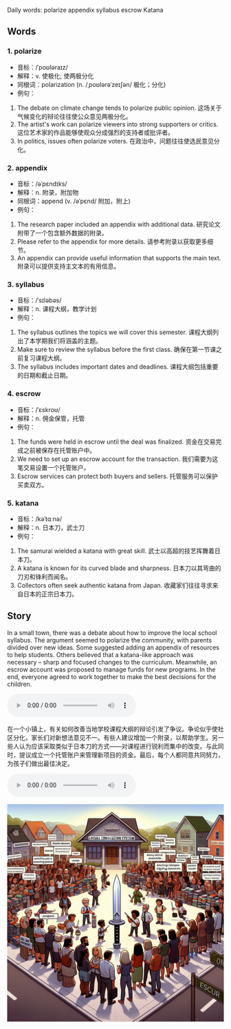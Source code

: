 Daily words: polarize appendix syllabus escrow Katana

## Words
### 1. polarize
- 音标：/ˈpoʊləraɪz/ <span style="cursor: pointer;" onclick="document.getElementById('audio-player-1').play()"><i class="fas fa-volume-up"></i></span>
<audio id="audio-player-1" src="audios/words/polarize.mp3" style="display:none;"></audio>
- 解释：v. 使极化; 使两极分化
- 同根词：polarization (n. /ˌpoʊlərəˈzeɪʃən/ 极化；分化)
- 例句：
1. The debate on climate change tends to polarize public opinion. 这场关于气候变化的辩论往往使公众意见两极分化。
2. The artist's work can polarize viewers into strong supporters or critics. 这位艺术家的作品能够使观众分成强烈的支持者或批评者。
3. In politics, issues often polarize voters. 在政治中，问题往往使选民意见分化。

### 2. appendix
- 音标：/əˈpɛndɪks/ <span style="cursor: pointer;" onclick="document.getElementById('audio-player-2').play()"><i class="fas fa-volume-up"></i></span>
<audio id="audio-player-2" src="audios/words/appendix.mp3" style="display:none;"></audio>
- 解释：n. 附录，附加物
- 同根词：append (v. /əˈpɛnd/ 附加，附上)
- 例句：
1. The research paper included an appendix with additional data. 研究论文附带了一个包含额外数据的附录。
2. Please refer to the appendix for more details. 请参考附录以获取更多细节。
3. An appendix can provide useful information that supports the main text. 附录可以提供支持主文本的有用信息。

### 3. syllabus
- 音标：/ˈsɪləbəs/ <span style="cursor: pointer;" onclick="document.getElementById('audio-player-3').play()"><i class="fas fa-volume-up"></i></span>
<audio id="audio-player-3" src="audios/words/syllabus.mp3" style="display:none;"></audio>
- 解释：n. 课程大纲，教学计划
- 例句：
1. The syllabus outlines the topics we will cover this semester. 课程大纲列出了本学期我们将涵盖的主题。
2. Make sure to review the syllabus before the first class. 确保在第一节课之前复习课程大纲。
3. The syllabus includes important dates and deadlines. 课程大纲包括重要的日期和截止日期。

### 4. escrow
- 音标：/ˈɛskroʊ/ <span style="cursor: pointer;" onclick="document.getElementById('audio-player-4').play()"><i class="fas fa-volume-up"></i></span>
<audio id="audio-player-4" src="audios/words/escrow.mp3" style="display:none;"></audio>
- 解释：n. 佣金保管，托管
- 例句：
1. The funds were held in escrow until the deal was finalized. 资金在交易完成之前被保存在托管账户中。
2. We need to set up an escrow account for the transaction. 我们需要为这笔交易设置一个托管账户。
3. Escrow services can protect both buyers and sellers. 托管服务可以保护买卖双方。

### 5. katana
- 音标：/kəˈtɑːnə/ <span style="cursor: pointer;" onclick="document.getElementById('audio-player-5').play()"><i class="fas fa-volume-up"></i></span>
<audio id="audio-player-5" src="audios/words/katana.mp3" style="display:none;"></audio>
- 解释：n. 日本刀，武士刀
- 例句：
1. The samurai wielded a katana with great skill. 武士以高超的技艺挥舞着日本刀。
2. A katana is known for its curved blade and sharpness. 日本刀以其弯曲的刀刃和锋利而闻名。
3. Collectors often seek authentic katana from Japan. 收藏家们往往寻求来自日本的正宗日本刀。

## Story
In a small town, there was a debate about how to improve the local school syllabus. The argument seemed to polarize the community, with parents divided over new ideas. Some suggested adding an appendix of resources to help students. Others believed that a katana-like approach was necessary – sharp and focused changes to the curriculum. Meanwhile, an escrow account was proposed to manage funds for new programs. In the end, everyone agreed to work together to make the best decisions for the children.

<audio controls>
  <source src="./audios/story/2024-08-26-english.mp3" type="audio/mpeg">
  你的浏览器不支持音频元素。
</audio>
  

在一个小镇上，有关如何改善当地学校课程大纲的辩论引发了争议。争论似乎使社区分化，家长们对新想法意见不一。有些人建议增加一个附录，以帮助学生。另一些人认为应该采取类似于日本刀的方式——对课程进行锐利而集中的改变。与此同时，提议成立一个托管账户来管理新项目的资金。最后，每个人都同意共同努力，为孩子们做出最佳决定。

<audio controls>
  <source src="./audios/story/2024-08-26-chinese.mp3" type="audio/mpeg">
  你的浏览器不支持音频元素。
</audio>
  

![story](./images/2024-08-26.png)


